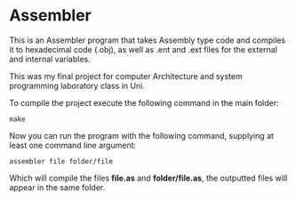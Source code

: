 # Assembler

This is an Assembler program that takes Assembly type code and compiles it to hexadecimal code (.obj), as well as .ent and .ext files for the external and internal variables.

This was my final project for computer Architecture and system programming laboratory class in Uni.

To compile the project execute the following command in the main folder:

```
make
```

Now you can run the program with the following command, supplying at least one command line argument:

```
assembler file folder/file
```

Which will compile the files **file.as** and **folder/file.as**, the outputted files will appear in the same folder.
